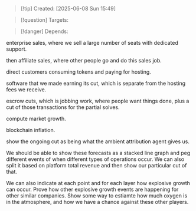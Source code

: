 
>[!tip] Created: [2025-06-08 Sun 15:49]

>[!question] Targets: 

>[!danger] Depends: 

enterprise sales, where we sell a large number of seats with dedicated support.

then affiliate sales, where other people go and do this sales job.

direct customers consuming tokens and paying for hosting.

software that we made earning its cut, which is separate from the hosting fees we receive.

escrow cuts, which is jobbing work, where people want things done, plus a cut of those transactions for the partial solves.

compute market growth.

blockchain inflation.




show the ongoing cut as being what the ambient attribution agent gives us.



We should be able to show these forecasts as a stacked line graph and peg different events of when different types of operations occur. We can also split it based on platform total revenue and then show our particular cut of that. 

We can also indicate at each point and for each layer how explosive growth can occur.
Prove how other explosive growth events are happening for other similar companies.  Show some way to estiamte how much oxygen is in the atmosphere, and how we have a chance against these other players.